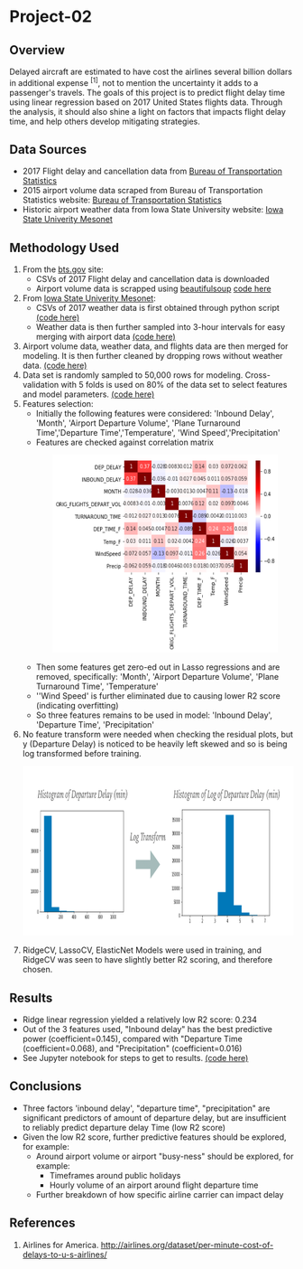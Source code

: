# Project-02

## Overview
Delayed aircraft are estimated to have cost the airlines several billion dollars in additional expense <sup>[1]</sup>, not to mention the uncertainty it adds to a passenger's travels. The goals of this project is to  predict flight delay time using linear regression based on 2017 United States flights data. Through the analysis, it should also shine a light on factors that impacts flight delay time, and help others develop mitigating strategies.

## Data Sources
* 2017 Flight delay and cancellation data from [Bureau of Transportation Statistics](https://www.transtats.bts.gov/DL_SelectFields.asp?Table_ID=236)
* 2015 airport volume data scraped from Bureau of Transportation Statistics website: [Bureau of Transportation Statistics](https://www.transtats.bts.gov/airports.asp?pn=1)
* Historic airport weather data from Iowa State University website: [Iowa State Univerity Mesonet](https://mesonet.agron.iastate.edu/request/download.phtml?network=WA_ASOS)

## Methodology Used
1. From the [bts.gov](https://www.transtats.bts.gov) site:
    * CSVs of 2017 Flight delay and cancellation data is downloaded
    * Airport volume data is scrapped using [beautifulsoup](https://pypi.org/project/beautifulsoup4/) [code here](Web_scraping_airport_volume.ipynb)
2. From [Iowa State Univerity Mesonet](https://mesonet.agron.iastate.edu/request/download.phtml?network=WA_ASOS):
    * CSVs of 2017 weather data is first obtained through python script [(code here)](Get_weather_data.py)
    * Weather data is then further sampled into 3-hour intervals for easy merging with airport data [(code here)](Agg_and_clean_airport_weather.ipynb)
3. Airport volume data, weather data, and flights data are then merged for modeling. It is then further cleaned by dropping rows without weather data. [(code here)](Data_acq_and_cleaning.ipynb)
4. Data set is randomly sampled to 50,000 rows for modeling. Cross-validation with 5 folds is used on 80% of the data set to select features and model parameters. [(code here)](Model_training_and_test.ipynb)
5. Features selection:
    * Initially the following features were considered: 'Inbound Delay', 'Month', 'Airport Departure Volume', 'Plane Turnaround Time','Departure Time','Temperature', 'Wind Speed','Precipitation'
    * Features are checked against correlation matrix
        <p align="center">
          <img width="400" height="350" src="./img/correlation.png">
        </p>
    * Then some features get zero-ed out in Lasso regressions and are removed, specifically: 'Month', 'Airport Departure Volume', 'Plane Turnaround Time', 'Temperature'
    * ''Wind Speed' is further eliminated due to causing lower R2 score (indicating overfitting)
    * So three features remains to be used in model: 'Inbound Delay', 'Departure Time', 'Precipitation'
6. No feature transform were needed when checking the residual plots, but y (Departure Delay) is noticed to be heavily left skewed and so is being log transformed before training.
    <p align="center">
      <img width="700" height="300" src="./img/logy.png">
    </p>
7. RidgeCV, LassoCV, ElasticNet Models were used in training, and RidgeCV was seen to have slightly better R2 scoring, and therefore chosen.

## Results
* Ridge linear regression yielded a relatively low R2 score: 0.234
* Out of the 3 features used, "Inbound delay" has the best predictive power (coefficient=0.145), compared with "Departure Time (coefficient=0.068), and "Precipitation" (coefficient=0.016)
* See Jupyter notebook for steps to get to results. [(code here)](Model_training_and_test.ipynb)

## Conclusions
* Three factors 'inbound delay', "departure time", "precipitation" are significant predictors of amount of departure delay, but are insufficient to reliably predict departure delay Time (low R2 score)
* Given the low R2 score, further predictive features should be explored, for example:
    * Around airport volume or airport "busy-ness" should be explored, for example:
      * Timeframes around public holidays
      * Hourly volume of an airport around flight departure time
    * Further breakdown of how specific airline carrier can impact delay

## References
1. Airlines for America. http://airlines.org/dataset/per-minute-cost-of-delays-to-u-s-airlines/
